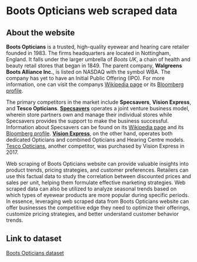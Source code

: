 # Boots Opticians web scraped data 

## About the website

**Boots Opticians** is a trusted, high-quality eyewear and hearing care retailer founded in 1983. The firms headquarters are located in Nottingham, England. It falls under the larger umbrella of _Boots UK_, a chain of health and beauty retail stores that began in 1849. The parent company, **Walgreens Boots Alliance Inc.**, is listed on NASDAQ with the symbol WBA. The company has yet to have an Initial Public Offering (IPO). For more information, one can visit the companys [Wikipedia page](https://en.wikipedia.org/wiki/Boots_UK)  or its [Bloomberg profile](https://www.bloomberg.com/profile/company/BOO:LN).

The primary competitors in the market include **Specsavers**, **Vision Express**, and **Tesco Opticians**. **[Specsavers](https://www.specsavers.co.uk/)** operates a joint venture business model, wherein store partners own and manage their individual stores while Specsavers provides the support to make the business successful. Information about Specsavers can be found on its [Wikipedia page](https://en.wikipedia.org/wiki/Specsavers) and its [Bloomberg profile](https://www.bloomberg.com/research/stocks/private/snapshot.asp?privcapId=877126). **[Vision Express](https://www.visionexpress.com/)**, on the other hand, operates both dedicated Opticians and combined Opticians and Hearing Centre models. [Tesco Opticians](https://www.tesco.com/zones/opticians), another competitor, was purchased by Vision Express in 2017. 

Web scraping of Boots Opticians website can provide valuable insights into product trends, pricing strategies, and customer preferences. Retailers can use this factual data to study the correlation between discounted prices and sales per unit, helping them formulate effective marketing strategies. Web scraped data can also be utilized to analyze seasonal trends based on which types of eyewear products are more popular during specific periods. In essence, leveraging web scraped data from Boots Opticians website can offer businesses the competitive edge they need to optimize their offerings, customize pricing strategies, and better understand customer behavior trends.


## Link to **dataset**

[Boots Opticians dataset](https://www.databoutique.com/buy-data-list-subset/Boots%20Opticians%20web%20scraped%20data/r/recfqhpsQ1rYjfTjk)

